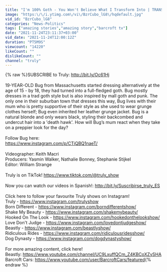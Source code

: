 ```yaml
---
title: "I'm 100% Goth - You Won't Believe What I Transform Into | TRANSFORMED"
image: "https:\/\/i.ytimg.com\/vi\/BzrCubo_lG8\/hqdefault.jpg"
vid_id: "BzrCubo_lG8"
categories: "News-Politics"
tags: ["amazing stories","amazing story","barcroft tv"]
date: "2021-11-24T23:11:37+03:00"
vid_date: "2021-11-24T12:00:12Z"
duration: "PT5M9S"
viewcount: "14220"
likeCount: ""
dislikeCount: ""
channel: "truly"
---
```

{% raw %}SUBSCRIBE to Truly: <a rel="nofollow" target="blank" href="http://bit.ly/Oc61Hj">http://bit.ly/Oc61Hj</a><br /><br />19-YEAR-OLD Bug from Massachusetts started dressing alternatively at the age of 15 - by 18, they had turned into a full-fledged goth. Bug mostly dresses in a trad goth style but is also inspired by mall goth and punk. The only one in their suburban town that dresses this way, Bug lives with their mum who is pretty supportive of their style as she used to wear grunge clothes herself; Bug even inherited her leather grunge jacket. Bug is a natural blonde and only wears black, styling their backcombed and undercut hair into a 'death hawk'. How will Bug’s mum react when they take on a preppier look for the day? <br /><br />Follow Bug here:<br /><a rel="nofollow" target="blank" href="https://www.instagram.com/p/CTiQBQ1naeT/">https://www.instagram.com/p/CTiQBQ1naeT/</a><br /><br />Videographer: Keith Macri<br />Producers: Yasmin Walker, Nathalie Bonney, Stephanie Stijkel<br />Editor: William Strange<br /><br />Truly is on TikTok! <a rel="nofollow" target="blank" href="https://www.tiktok.com/@truly_show">https://www.tiktok.com/@truly_show</a><br /><br />Now you can watch our videos in Spanish!:  <a rel="nofollow" target="blank" href="http://bit.ly/Suscribirse_truly_ES">http://bit.ly/Suscribirse_truly_ES</a><br /><br />Click here to follow your favourite Truly shows on Instagram! <br />Truly - <a rel="nofollow" target="blank" href="https://www.instagram.com/trulyshow">https://www.instagram.com/trulyshow</a><br />Born Different - <a rel="nofollow" target="blank" href="https://www.instagram.com/borndifferentshow/">https://www.instagram.com/borndifferentshow/</a><br />Shake My Beauty - <a rel="nofollow" target="blank" href="https://www.instagram.com/shakemybeauty/">https://www.instagram.com/shakemybeauty/</a><br />Hooked On The Look - <a rel="nofollow" target="blank" href="https://www.instagram.com/hookedonthelookshow/">https://www.instagram.com/hookedonthelookshow/</a><br />Love Don't Judge - <a rel="nofollow" target="blank" href="https://www.instagram.com/lovedontjudgeshow/">https://www.instagram.com/lovedontjudgeshow/</a><br />Beastly - <a rel="nofollow" target="blank" href="https://www.instagram.com/beastlyshow/">https://www.instagram.com/beastlyshow/</a><br />Ridiculous Rides - <a rel="nofollow" target="blank" href="https://www.instagram.com/ridiculousridesshow/">https://www.instagram.com/ridiculousridesshow/</a><br />Dog Dynasty - <a rel="nofollow" target="blank" href="https://www.instagram.com/dogdynastyshow/">https://www.instagram.com/dogdynastyshow/</a><br /><br />For more amazing content, click here!<br />Beastly: <a rel="nofollow" target="blank" href="https://www.youtube.com/channel/UC9LxuffQCm_Z4KBCoXZvSHA">https://www.youtube.com/channel/UC9LxuffQCm_Z4KBCoXZvSHA</a><br />Barcroft Cars: <a rel="nofollow" target="blank" href="https://www.youtube.com/user/BarcroftCars/featured">https://www.youtube.com/user/BarcroftCars/featured</a>{% endraw %}
